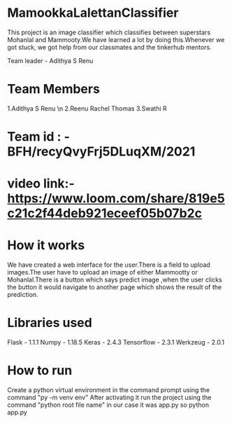 # MamookkaLalettanClassifier
This project is an image classifier which classifies between superstars Mohanlal and Mammooty.We have learned a lot by doing this.Whenever we got stuck, we got help from our classmates and the tinkerhub mentors. 

Team leader - Adithya S Renu
# Team Members
1.Adithya S Renu \n
2.Reenu Rachel Thomas
3.Swathi R

# Team id : - BFH/recyQvyFrj5DLuqXM/2021

# video link:- https://www.loom.com/share/819e5c21c2f44deb921eceef05b07b2c

# How it works
We have created a web interface for the user.There is a field to upload images.The user have to upload an image of either Mammootty or Mohanlal.There is a button which says predict image ,when the user clicks the button it would navigate to another page which shows the result of the prediction.
 
# Libraries used
Flask - 1.1.1
Numpy - 1.18.5
Keras -  2.4.3
Tensorflow -  2.3.1
Werkzeug - 2.0.1

# How to run
Create a python virtual environment in the command prompt using the command "py -m venv env"
After activating it run the project using the command "python root file name" in our case it was app.py so python app.py

